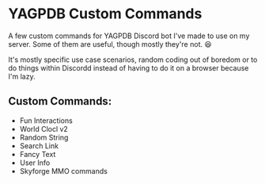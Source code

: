 # YAGPDB Custom Commands
A few custom commands for YAGPDB Discord bot I've made to use on my server. Some of them are useful, though mostly they're not. 😆

It's mostly specific use case scenarios, random coding out of boredom or to do things within Discordd instead of having to do it on a browser because I'm lazy.

## Custom Commands:
- Fun Interactions
- World Clocl v2
- Random String
- Search Link
- Fancy Text
- User Info
- Skyforge MMO commands
